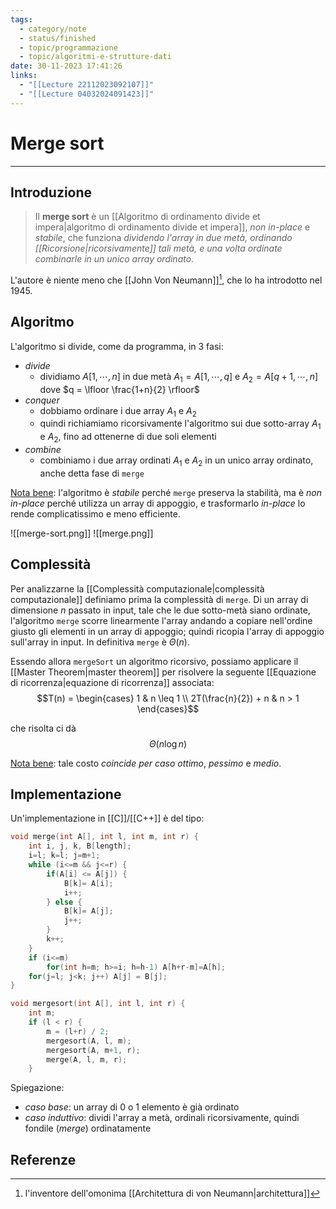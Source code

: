 ```yaml
---
tags:
  - category/note
  - status/finished
  - topic/programmazione
  - topic/algoritmi-e-strutture-dati
date: 30-11-2023 17:41:26
links:
  - "[[Lecture 22112023092107]]"
  - "[[Lecture 04032024091423]]"
---
```

# Merge sort
---
## Introduzione
> Il **merge sort** è un [[Algoritmo di ordinamento divide et impera|algoritmo di ordinamento divide et impera]], _non in-place_ e _stabile_, che funziona _dividendo l'array in due metà, ordinando [[Ricorsione|ricorsivamente]] tali metà, e una volta ordinate combinarle in un unico array ordinato_.

L'autore è niente meno che [[John Von Neumann]][^1], che lo ha introdotto nel 1945.

## Algoritmo
L'algoritmo si divide, come da programma, in 3 fasi:
- _divide_
	- dividiamo $A[1, \cdots, n]$ in due metà $A_{1} = A[1, \cdots, q]$ e $A_{2} = A[q+1, \cdots, n]$ dove $q = \lfloor \frac{1+n}{2} \rfloor$
- _conquer_
	- dobbiamo ordinare i due array $A_{1}$ e $A_{2}$
	- quindi richiamiamo ricorsivamente l'algoritmo sui due sotto-array $A_{1}$ e $A_{2}$, fino ad ottenerne di due soli elementi
- _combine_
	- combiniamo i due array ordinati $A_{1}$ e $A_{2}$ in un unico array ordinato, anche detta fase di `merge`


<u>Nota bene</u>: l'algoritmo è _stabile_ perché `merge` preserva la stabilità, ma è _non in-place_ perché utilizza un array di appoggio, e trasformarlo _in-place_ lo rende complicatissimo e meno efficiente.

![[merge-sort.png]]
![[merge.png]]

## Complessità
Per analizzarne la [[Complessità computazionale|complessità computazionale]] definiamo prima la complessità di `merge`. Di un array di dimensione $n$ passato in input, tale che le due sotto-metà siano ordinate, l'algoritmo `merge` scorre linearmente l'array andando a copiare nell'ordine giusto gli elementi in un array di appoggio; quindi ricopia l'array di appoggio sull'array in input. In definitiva `merge` è $\Theta(n)$.

Essendo allora `mergeSort` un algoritmo ricorsivo, possiamo applicare il [[Master Theorem|master theorem]] per risolvere la seguente [[Equazione di ricorrenza|equazione di ricorrenza]] associata:
$$T(n) = \begin{cases} 1 & n \leq 1 \\ 2T(\frac{n}{2}) + n & n > 1 \end{cases}$$

che risolta ci dà
$$\Theta(n \log{n})$$

<u>Nota bene</u>: tale costo _coincide per caso ottimo_, _pessimo_ e _medio_.

## Implementazione
Un'implementazione in [[C]]/[[C++]] è del tipo:
```cpp
void merge(int A[], int l, int m, int r) {
	int i, j, k, B[length];
	i=l; k=l; j=m+1;
	while (i<=m && j<=r) {
		if(A[i] <= A[j]) {
			B[k]= A[i];
			i++;
		} else {
			B[k]= A[j];
			j++;
		}
		k++;
	}
	if (i<=m)
		for(int h=m; h>=i; h=h-1) A[h+r-m]=A[h];
	for(j=l; j<k; j++) A[j] = B[j];
}

void mergesort(int A[], int l, int r) {
	int m;
	if (l < r) {
		m = (l+r) / 2;
		mergesort(A, l, m);
		mergesort(A, m+1, r);
		merge(A, l, m, r);
	}
```

Spiegazione:
- _caso base_: un array di 0 o 1 elemento è già ordinato
- _caso induttivo_: dividi l'array a metà, ordinali ricorsivamente, quindi fondile (_merge_) ordinatamente

## Referenze
[^1]: l'inventore dell'omonima [[Architettura di von Neumann|architettura]]
